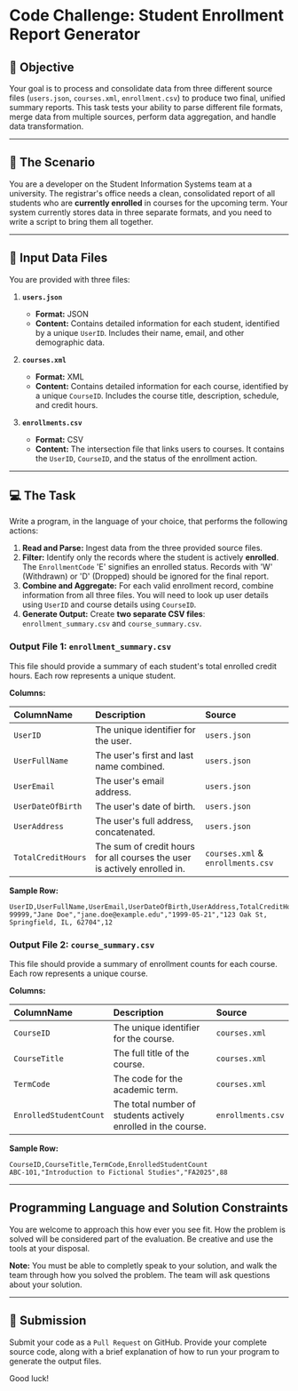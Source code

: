 # Code Challenge: Student Enrollment Report Generator

## 🎯 Objective
Your goal is to process and consolidate data from three different source files (`users.json`, `courses.xml`, `enrollment.csv`) to produce two final, unified summary reports. This task tests your ability to parse different file formats, merge data from multiple sources, perform data aggregation, and handle data transformation.

---

## 📖 The Scenario
You are a developer on the Student Information Systems team at a university. The registrar's office needs a clean, consolidated report of all students who are **currently enrolled** in courses for the upcoming term. Your system currently stores data in three separate formats, and you need to write a script to bring them all together.

---

## 📂 Input Data Files

You are provided with three files:

1.  **`users.json`**
    * **Format:** JSON
    * **Content:** Contains detailed information for each student, identified by a unique `UserID`. Includes their name, email, and other demographic data.

2.  **`courses.xml`**
    * **Format:** XML
    * **Content:** Contains detailed information for each course, identified by a unique `CourseID`. Includes the course title, description, schedule, and credit hours.

3.  **`enrollments.csv`**
    * **Format:** CSV
    * **Content:** The intersection file that links users to courses. It contains the `UserID`, `CourseID`, and the status of the enrollment action.

---

## 💻 The Task

Write a program, in the language of your choice, that performs the following actions:

1.  **Read and Parse:** Ingest data from the three provided source files.
2.  **Filter:** Identify only the records where the student is actively **enrolled**. The `EnrollmentCode` 'E' signifies an enrolled status. Records with 'W' (Withdrawn) or 'D' (Dropped) should be ignored for the final report.
3.  **Combine and Aggregate:** For each valid enrollment record, combine information from all three files. You will need to look up user details using `UserID` and course details using `CourseID`.
4.  **Generate Output:** Create **two separate CSV files**: `enrollment_summary.csv` and `course_summary.csv`.

### Output File 1: `enrollment_summary.csv`

This file should provide a summary of each student's total enrolled credit hours. Each row represents a unique student.

**Columns:**

| ColumnName | Description | Source |
| :--- | :--- | :--- |
| `UserID` | The unique identifier for the user. | `users.json` |
| `UserFullName` | The user's first and last name combined. | `users.json` |
| `UserEmail` | The user's email address. | `users.json` |
| `UserDateOfBirth` | The user's date of birth. | `users.json` |
| `UserAddress` | The user's full address, concatenated. | `users.json` |
| `TotalCreditHours` | The sum of credit hours for all courses the user is actively enrolled in. | `courses.xml` & `enrollments.csv` |

**Sample Row:**

```csv
UserID,UserFullName,UserEmail,UserDateOfBirth,UserAddress,TotalCreditHours
99999,"Jane Doe","jane.doe@example.edu","1999-05-21","123 Oak St, Springfield, IL, 62704",12
```

### Output File 2: `course_summary.csv`

This file should provide a summary of enrollment counts for each course. Each row represents a unique course.

**Columns:**

| ColumnName | Description | Source |
| :--- | :--- | :--- |
| `CourseID` | The unique identifier for the course. | `courses.xml` |
| `CourseTitle` | The full title of the course. | `courses.xml` |
| `TermCode` | The code for the academic term. | `courses.xml` |
| `EnrolledStudentCount` | The total number of students actively enrolled in the course. | `enrollments.csv` |

**Sample Row:**

```csv
CourseID,CourseTitle,TermCode,EnrolledStudentCount
ABC-101,"Introduction to Fictional Studies","FA2025",88
```

---

## Programming Language and Solution Constraints

You are welcome to approach this how ever you see fit.  How the problem is solved will be considered part of the evaluation. Be creative and use the tools at your disposal.

**Note:** You must be able to completly speak to your solution, and walk the team through how you solved the problem. The team will ask questions about your solution.

---

## 🚀 Submission

Submit your code as a `Pull Request` on GitHub.  Provide your complete source code, along with a brief explanation of how to run your program to generate the output files.

Good luck!
